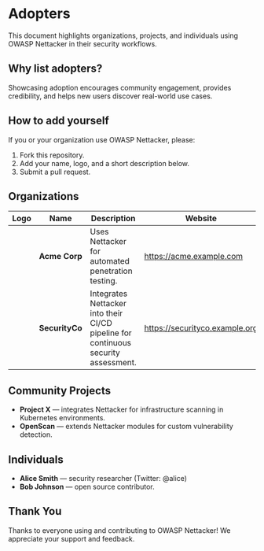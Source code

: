  # Adopters

 This document highlights organizations, projects, and individuals using OWASP Nettacker in their security workflows.

 ## Why list adopters?
 Showcasing adoption encourages community engagement, provides credibility, and helps new users discover real-world use cases.

 ## How to add yourself
 If you or your organization use OWASP Nettacker, please:
 1. Fork this repository.
 2. Add your name, logo, and a short description below.
 3. Submit a pull request.

 ## Organizations

 | Logo | Name | Description | Website |
 | ---- | ---- | ----------- | ------- |
 | <!-- ![Acme Logo](path/to/logo.png) --> | **Acme Corp** | Uses Nettacker for automated penetration testing. | https://acme.example.com |
 | <!-- ![SecurityCo Logo](path/to/securityco-logo.png) --> | **SecurityCo** | Integrates Nettacker into their CI/CD pipeline for continuous security assessment. | https://securityco.example.org |

 ## Community Projects

 - **Project X** — integrates Nettacker for infrastructure scanning in Kubernetes environments.
 - **OpenScan** — extends Nettacker modules for custom vulnerability detection.

 ## Individuals

 - **Alice Smith** — security researcher (Twitter: @alice)
 - **Bob Johnson** — open source contributor.

 ## Thank You
 Thanks to everyone using and contributing to OWASP Nettacker! We appreciate your support and feedback.
